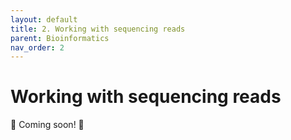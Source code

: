 ```yaml
---
layout: default
title: 2. Working with sequencing reads
parent: Bioinformatics
nav_order: 2
---
```


# Working with sequencing reads



🚧 Coming soon! 🚧